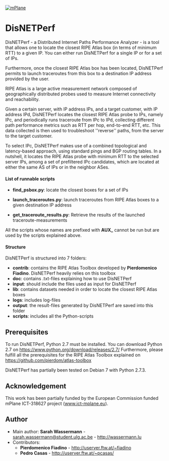 [![mPlane](http://www.ict-mplane.eu/sites/default/files//public/mplane_final_256x_0.png)](http://www.ict-mplane.eu/)

DisNETPerf
==============
DisNETPerf - a Distributed Internet Paths Performance Analyzer - is a tool that allows one to locate the closest RIPE Atlas box (in terms of minimum RTT) to a given IP. You can either run DisNETPerf for a single IP or for a set of IPs.

Furthermore, once the closest RIPE Atlas box has been located, DisNETPerf permits to launch traceroutes from this box to a destination IP address provided by the user.

RIPE Atlas is a large active measurement network composed of geographically distributed probes used to measure Internet connectivity and reachability.

Given a certain server, with IP address IPs, and a target customer, with IP address IPd, DisNETPerf locates the closest RIPE Atlas probe to IPs, namely IPc, and periodically runs traceroute from IPc to IPd, collecting different path performance metrics such as RTT per hop, end-to-end RTT, etc. This data collected is then used to troubleshoot ''reverse'' paths, from the server to the target customer.

To select IPc, DisNETPerf makes use of a combined topological and latency-based approach, using standard pings and BGP routing tables. In a nutshell, it locates the RIPE Atlas probe with minimum RTT to the selected server IPs, among a set of prefiltered IPc candidates, which are located at either the same AS of IPs or in the neighbor ASes.

#### List of runnable scripts

- **find_psbox.py**: locate the closest boxes for a set of IPs
 
- **launch_traceroutes.py**: launch traceroutes from RIPE Atlas boxes to a given destination IP address

- **get_traceroute_results.py**: Retrieve the results of the launched traceroute-measurements

All the scripts whose names are prefixed with **AUX_** cannot be run but are used by the scripts explained above.

#### Structure

DisNETPerf is structured into 7 folders:
- **contrib**: contains the RIPE Atlas Toolbox developed by **Pierdomenico Fiadino**. DisNETPerf heavily relies on this toolbox
- **doc**: contains .txt-files explaining how to use DisNETPerf
- **input**: should include the files used as input for DisNETPerf
- **lib**: contains datasets needed in order to locate the closest RIPE Atlas boxes
- **logs**: includes log-files
- **output**: the result-files generated by DisNETPerf are saved into this folder
- **scripts**: includes all the Python-scripts

Prerequisites
-------------
To run DisNETPerf, Python 2.7 must be installed. You can download Python 2.7 on <https://www.python.org/download/releases/2.7/>
Furthermore, please fulfill all the prerequisites for the RIPE Atlas Toolbox explained on <https://github.com/pierdom/atlas-toolbox>

DisNETPerf has partially been tested on Debian 7 with Python 2.7.3.

Acknowledgement
---------------

This work has been partially funded by the European Commission 
funded mPlane ICT-318627 project (www.ict-mplane.eu).

Author
------

* Main author: **Sarah Wassermann** -  <sarah.wassermann@student.ulg.ac.be> - <http://wassermann.lu>
* Contributors: 
    * **Pierdomenico Fiadino** - <http://userver.ftw.at/~fiadino>
    * **Pedro Casas** - <http://userver.ftw.at/~pcasas/>
